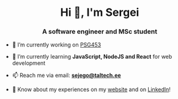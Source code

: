 <h1 align="center">Hi 👋, I'm Sergei</h1>
<h3 align="center">A software engineer and MSc student</h3>

- 🔭 I’m currently working on [PSG453](https://github.com/TalTech-PSG453)

- 🌱 I’m currently learning **JavaScript, NodeJS and React** for web development

- 📫 Reach me via email: **sejego@taltech.ee**

- 📄 Know about my experiences on my [website](http://www.sejego.engineer/) and on [LinkedIn](https://www.linkedin.com/in/sejego/)!
